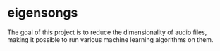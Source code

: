 # eigensongs

The goal of this project is to reduce the dimensionality of audio files, making it possible to run various machine learning algorithms on them.
